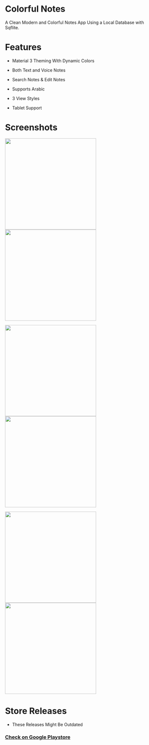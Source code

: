 # Colorful Notes

A Clean Modern and Colorful Notes App Using a Local Database with Sqflite.

# Features

- Material 3 Theming With Dynamic Colors</br>

- Both Text and Voice Notes</br>

- Search Notes & Edit Notes</br>

- Supports Arabic</br>

- 3 View Styles</br>

- Tablet Support</br>

# Screenshots
<img src="https://github.com/MoazSalem/Colorful_Notes/assets/88838071/03e46cc3-022a-4f76-a740-a885d5203131" width="300"> <img src="https://github.com/MoazSalem/Colorful_Notes/assets/88838071/4c6004c5-4e43-47b5-a5d3-b50c205aaa92" width="300"> 

<img src="https://github.com/MoazSalem/Colorful_Notes/assets/88838071/68407961-bd14-49ec-adb2-29368ed797f1" width="300"> <img src="https://github.com/MoazSalem/Colorful_Notes/assets/88838071/c386180a-f490-4c7f-aa2c-0da98dc2d0da" width="300"> 

<img src="https://github.com/MoazSalem/Colorful_Notes/assets/88838071/b4b6afa5-84a2-481f-ac34-0ece658bc8bf" width="300"> <img src="https://github.com/MoazSalem/Colorful_Notes/assets/88838071/62ebb5ed-a0d3-402b-8743-da3952820855" width="300"> 

# Store Releases
* These Releases Might Be Outdated
### [Check on Google Playstore](https://play.google.com/store/apps/details?id=com.moazsalem.notes)